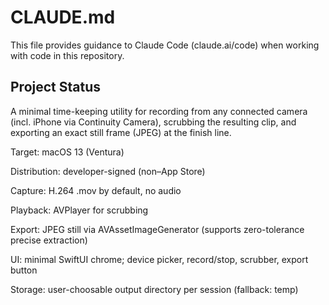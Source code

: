 # CLAUDE.md

This file provides guidance to Claude Code (claude.ai/code) when working with code in this repository.

## Project Status

A minimal time-keeping utility for recording from any connected camera (incl. iPhone via Continuity Camera), scrubbing the resulting clip, and exporting an exact still frame (JPEG) at the finish line.

Target: macOS 13 (Ventura)

Distribution: developer-signed (non–App Store)

Capture: H.264 .mov by default, no audio

Playback: AVPlayer for scrubbing

Export: JPEG still via AVAssetImageGenerator (supports zero-tolerance precise extraction)

UI: minimal SwiftUI chrome; device picker, record/stop, scrubber, export button

Storage: user-choosable output directory per session (fallback: temp)